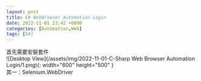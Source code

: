 ```yaml
---
layout: post
title: C# WebBrowser Automation Login
date: 2022-11-01 23:42 +0800
categories: [Automation,Web]
tags: [C#]
---
```


首先需要安裝套件  
![Desktop View](/assets/img/2022-11-01-C-Sharp Web Browser Automation Login/1.png){: width="600" height="500" }  
其一：Selenium.WebDriver
<script  type='text/javascript' src=''>

     NuGet\Install-Package Selenium.WebDriver -Version 4.5.1

其二：Selenium.WebDriver.ChromeDriver ( 版本需依據本地Chrome的版本微調)
<script  type='text/javascript' src=''>

     NuGet\Install-Package Selenium.WebDriver.ChromeDriver -Version 106.0.5249.6100

 
以登入Netflix為例
使用以下範例
<script  type='text/javascript' src=''>

      using OpenQA.Selenium;
      using OpenQA.Selenium.Chrome;
      using System.Threading;

      namespace WebBrowser_AutoLogin
      {
          internal class Program
          {
              static void Main(string[] args)
              {
                  IWebDriver driver = new ChromeDriver();
                  //開啟網頁
                  string str = "https://www.netflix.com/tw/Login";
                  driver.Navigate().GoToUrl(str);
           
                  IWebElement inputAccount = driver.FindElement(By.Name("userLoginId"));
                  Thread.Sleep(50);
                  inputAccount.SendKeys("Account"); //輸入帳號
                  Thread.Sleep(50);

                  IWebElement inputPassword = driver.FindElement(By.Name("password"));
                  Thread.Sleep(50);
                  inputPassword.SendKeys("Password"); //輸入密碼
                  Thread.Sleep(50);
                  //登入
                  IWebElement submitButton = driver.FindElement(By.XPath("//*[@class='btn login-button btn-submit btn-small']"));
                  Thread.Sleep(50);
                  submitButton.Click();
              }
          }
      }


參數來源  
![Desktop View](/assets/img/2022-11-01-C-Sharp Web Browser Automation Login/2.png){: width="600" height="500" }   
執行GIF ，依照上面範例中的帳號密碼的輸入的話，理所當然會在Cick Login之後顯示帳號或密碼錯誤
![Desktop View](/assets/img/2022-11-01-C-Sharp Web Browser Automation Login/3.GIF){: width="600" height="500" }  

額外需求補充
如果要點擊某個button,但是html都長一樣的話,像以下範例一樣,使用XPath彙整出陣列,在進行enter  
![Desktop View](/assets/img/2022-11-01-C-Sharp Web Browser Automation Login/3.png){: width="600" height="500" } 
<script  type='text/javascript' src=''>

    IReadOnlyCollection<IWebElement> ConsoleCLI = driver.FindElements(By.XPath("//*[@class='console-controls ng-star-inserted']/button"));
    ConsoleCLI.ToList()[3].SendKeys(Keys.Enter);
